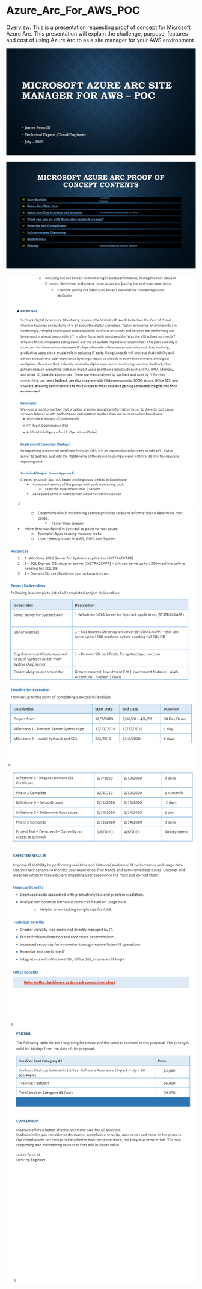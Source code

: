 # Azure_Arc_For_AWS_POC
Overview:
This is a presentation requesting proof of concept for Microsoft Azure Arc.
This presentation will explain the challenge, purpose, features and cost of using Azure Arc to as a site manager for your AWS environment.



![page1](https://github.com/jp3407/Azure_Arc_For_AWS_POC/blob/main/azure_arc_poc_slide_images/1.jpg)

![Page2](https://raw.githubusercontent.com/jp3407/Azure_Arc_For_AWS_POC/refs/heads/main/azure_arc_poc_slide_images/2.jpg)

![Page3](https://raw.githubusercontent.com/jp3407/lakeside_systrack/main/3.jpg)
![Page4](https://raw.githubusercontent.com/jp3407/lakeside_systrack/main/4_1.jpg)
![Page5](https://raw.githubusercontent.com/jp3407/lakeside_systrack/main/5.jpg)
![Page6](https://raw.githubusercontent.com/jp3407/lakeside_systrack/main/6.jpg)
